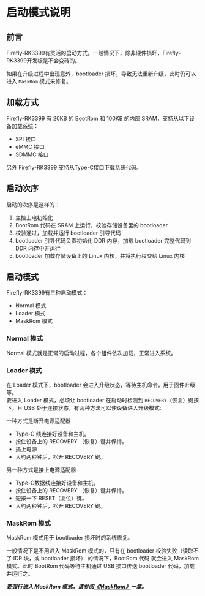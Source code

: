 # 启动模式说明

## 前言

Firefly-RK3399有灵活的启动方式。一般情况下，除非硬件损坏，Firefly-RK3399开发板是不会变砖的。

如果在升级过程中出现意外，bootloader 损坏，导致无法重新升级，此时仍可以进入 `MaskRom` 模式来修复。

## 加载方式

Firefly-RK3399 有 20KB 的 BootRom 和 100KB 的内部 SRAM，支持从以下设备加载系统：

* SPI 接口
* eMMC 接口
* SDMMC 接口

另外 Firefly-RK3399 支持从Type-C接口下载系统代码。

## 启动次序

启动的次序是这样的：

1. 主控上电初始化
2. BootRom 代码在 SRAM 上运行，校验存储设备里的 bootloader
3. 校验通过，加载并运行 bootloader 引导代码
4. bootloader 引导代码负责初始化 DDR 内存，加载 bootloader 完整代码到 DDR 内存中并运行
5. bootloader 加载存储设备上的 Linux 内核，并将执行权交给 Linux 内核

## 启动模式

Firefly-RK3399有三种启动模式：

* Normal 模式
* Loader 模式
* MaskRom 模式

### Normal 模式

Normal 模式就是正常的启动过程，各个组件依次加载，正常进入系统。

### Loader 模式

在 Loader 模式下，bootloader 会进入升级状态，等待主机命令，用于固件升级等。   
要进入 Loader 模式，必须让 bootloader 在启动时检测到 `RECOVERY`（恢复）键按下，且 USB 处于连接状态。有两种方法可以使设备进入升级模式:

一种方式是断开电源适配器

* Type-C 线连接好设备和主机。
* 按住设备上的 RECOVERY （恢复）键并保持。
* 插上电源
* 大约两秒钟后，松开 RECOVERY 键。

另一种方式是接上电源适配器

* Type-C数据线连接好设备和主机。
* 按住设备上的 RECOVERY （恢复）键并保持。
* 短按一下 RESET（复位）键。
* 大约两秒钟后，松开 RECOVERY 键。

### MaskRom 模式

MaskRom 模式用于 bootloader 损坏时的系统修复。

一般情况下是不用进入 MaskRom 模式的，只有在 bootloader 校验失败（读取不了 IDR 块，或 bootloader 损坏） 的情况下，BootRom 代码 就会进入 MaskRom 模式。此时 BootRom 代码等待主机通过 USB 接口传送 bootloader 代码，加载并运行之。   

***要强行进入 MaskRom 模式，请参阅[《MaskRom》](maskrom_mode.html)一章。***
